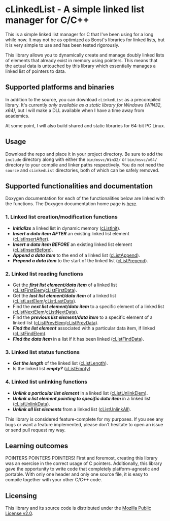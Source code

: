# cLinkedList - A simple linked list manager for C/C++ 
This is a simple linked list manager for C that I've been using for a long while now. It may not be as optimized as Boost's libraries for linked lists, but it is very simple to use and has been tested rigorously.

This library allows you to dynamically create and manage doubly linked lists of elements that already exist in memory using pointers. This means that the actual data is untouched by this library which essentially manages a linked list of pointers to data.

## Supported platforms and binaries
In addition to the source, you can download `cLinkedList` as a precompiled library. It's currently *only available as a static library for Windows (WIN32, x64)*, but I will make a DLL available when I have a time away from academics.

At some point, I will also build shared and static libraries for 64-bit PC Linux.

## Usage
Download the repo and place it in your project directory. Be sure to add the `include` directory along with either the `bin/msvc/Win32/` or `bin/msvc/x64/` directory to your compile and linker paths respectively. You do not need the `source` and `cLinkedList` directories, both of which can be safely removed.

## Supported functionalities and documentation
Doxygen documentation for each of the functionalities below are linked with the functions. The Doxygen documentation home page is [here](https://silicondosa.github.io/cLinkedList/index.html).
### 1. Linked list creation/modification functions
- ***Initialize*** a linked list in dynamic memory ([cListInit](https://silicondosa.github.io/cLinkedList/c_linked_list_8h.html#ad4ec01b040c21f49657f99fcd08ec059)).
- ***Insert a data item AFTER*** an existing linked list element ([cListInsertAfter](https://silicondosa.github.io/cLinkedList/c_linked_list_8h.html#a04b80d599f35d9cf1f48a7784713620b)).
- ***Insert a data item BEFORE*** an existing linked list element ([cListInsertBefore](https://silicondosa.github.io/cLinkedList/c_linked_list_8h.html#a749a48d1e4112d99bdd0602fc4eaf8f9)).
- ***Append a data item*** to the end of a linked list ([cListAppend](https://silicondosa.github.io/cLinkedList/c_linked_list_8h.html#aa86b0722c1e31e36dc332d7a164bce8f)).
- ***Prepend a data item*** to the start of the linked list ([cListPrepend](https://silicondosa.github.io/cLinkedList/c_linked_list_8h.html#ab5dbb656bcfb21316f131a08d9c4c51b)).

### 2. Linked list reading functions
- Get the ***first list element/data item*** of a linked list ([cListFirstElem](https://silicondosa.github.io/cLinkedList/c_linked_list_8h.html#a4f98cc93c4e604f5849845cf0767ab5f)/[cListFirstData](https://silicondosa.github.io/cLinkedList/c_linked_list_8h.html#a11a41a752f27901c27935be3c4b7d582)).
- Get the ***last list element/data item*** of a linked list ([cListLastElem](https://silicondosa.github.io/cLinkedList/c_linked_list_8h.html#a1126ce4d932d49bcdbf6275b30fe7391)/[cListLastData](https://silicondosa.github.io/cLinkedList/c_linked_list_8h.html#ac25927653414ab346483b0c64389bb3a)).
- Find the ***next list element/data item*** to a specific element of a linked list ([cListNextElem](https://silicondosa.github.io/cLinkedList/c_linked_list_8h.html#a0d63e7329559869dc4ef6a87dea97964)/[cListNextData](https://silicondosa.github.io/cLinkedList/c_linked_list_8h.html#aab133b04b3c0e8a6389be55ab11983d1)).
- Find the ***previous list element/data item*** to a specific element of a linked list ([cListPrevElem](https://silicondosa.github.io/cLinkedList/c_linked_list_8h.html#a600f99eb259af1b9e2ccbba23ca76092)/[cListPrevData](https://silicondosa.github.io/cLinkedList/c_linked_list_8h.html#a517405e38e43ee40c7437d7a5d62c06f)).
- ***Find the list element*** associated with a particular data item, if linked ([cListFindElem](https://silicondosa.github.io/cLinkedList/c_linked_list_8h.html#a18a09fd8aea8d86bb97e4cf573c21874)).
- ***Find the data item*** in a list if it has been linked ([cListFindData](https://silicondosa.github.io/cLinkedList/c_linked_list_8h.html#a325ea31f9f9bd7677bb7f2ade2a5392f)).

### 3. Linked list status functions
- ***Get the length*** of the linked list ([cListLength](https://silicondosa.github.io/cLinkedList/c_linked_list_8h.html#a63b0a9858d8981f31d13aaeb8a450a19)).
- Is the linked list ***empty?*** ([cListEmpty](https://silicondosa.github.io/cLinkedList/c_linked_list_8h.html#a1795c176a0adc369cdff8b47573bd331))

### 4. Linked list unlinking functions
- ***Unlink a particular list element*** in a linked list ([cListUnlinkElem](https://silicondosa.github.io/cLinkedList/c_linked_list_8h.html#afd3a34765ef5f801e0757e24135580d2)).
- ***Unlink a list element pointing to specific data item*** in a linked list ([cListUnlinkData](https://silicondosa.github.io/cLinkedList/c_linked_list_8h.html#acd07bd1453b3f5cb11769c32f943d082)).
- ***Unlink all list elements*** from a linked list ([cListUnlinkAll](https://silicondosa.github.io/cLinkedList/c_linked_list_8h.html#aceb6e6abaec76d561d18cb216f55dfb3)).

This library is considered feature-complete for my purposes. If you see any bugs or want a feature implemented, please don't hesitate to open an issue or send pull request my way.

## Learning outcomes
POINTERS POINTERS POINTERS! First and foremost, creating this library was an exercise in the correct usage of C pointers. Additionally, this library gave the opportunity to write code that completely platform-agnostic and portable. With only one header and only one source file, it is easy to compile together with your other C/C++ code.

## Licensing
This library and its source code is distributed under the [Mozilla Public License v2.0](https://choosealicense.com/licenses/mpl-2.0/).
